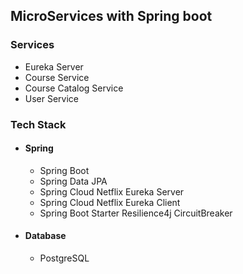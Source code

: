 ## MicroServices with Spring boot

### Services
* Eureka Server
* Course Service
* Course Catalog Service
* User Service

### Tech Stack
* #### Spring
    * Spring Boot
    * Spring Data JPA
    * Spring Cloud Netflix Eureka Server
    * Spring Cloud Netflix Eureka Client
    * Spring Boot Starter Resilience4j CircuitBreaker
* #### Database
    * PostgreSQL